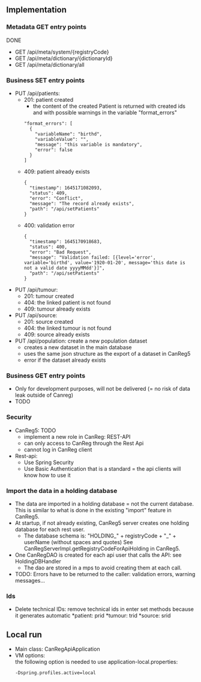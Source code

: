 ## Implementation
### Metadata GET entry points
DONE  
- GET /api/meta/system/{registryCode}
- GET /api/meta/dictionary/{dictionaryId}
- GET /api/meta/dictionary/all

### Business SET entry points
- PUT /api/patients: 
  - 201: patient created
    - the content of the created Patient is returned with created ids and with possible warnings in the variable "format_errors"
    ```
    "format_errors": [
      {
        "variableName": "birthd",
        "variableValue": "",
        "message": "this variable is mandatory",
        "error": false
      }
    ]
    ```
  - 409: patient already exists
    ```
    {
      "timestamp": 1645171082093,
      "status": 409,
      "error": "Conflict",
      "message": "The record already exists",
      "path": "/api/setPatients"
    }    
    ```
  - 400: validation error
    ```
    {
      "timestamp": 1645170918683,
      "status": 400,
      "error": "Bad Request",
      "message": "Validation failed: [{level='error', variable='birthd', value='1920-01-20', message='this date is not a valid date yyyyMMdd'}]",
      "path": "/api/setPatients"
    }    
    ```
- PUT /api/tumour: 
  - 201: tumour created
  - 404: the linked patient is not found
  - 409: tumour already exists
- PUT /api/source:
    - 201: source created
    - 404: the linked tumour is not found
    - 409: source already exists
- PUT /api/population: create a new population dataset
  - creates a new dataset in the main database
  - uses the same json structure as the export of a dataset in CanReg5
  - error if the dataset already exists

### Business GET entry points
- Only for development purposes, will not be delivered (= no risk of data leak outside of Canreg)
- TODO

### Security
- CanReg5: TODO 
  - implement a new role in CanReg: REST-API
  - can only access to CanReg through the Rest Api
  - cannot log in CanReg client
- Rest-api:
  - Use Spring Security
  - Use Basic Authentication that is a standard = the api clients will know how to use it 

### Import the data in a holding database
- The data are imported in a holding database = not the current database.   
  This is similar to what is done in the existing "import" feature in CanReg5.
- At startup, if not already existing, CanReg5 server creates one holding database for each rest user. 
  - The database schema is: "HOLDING_" + registryCode + "_" + userName (without spaces and quotes) 
    See CanRegServerImpl.getRegistryCodeForApiHolding in CanReg5.
- One CanRegDAO is created for each api user that calls the API: see HoldingDBHandler
  - The dao are stored in a mps to avoid creating them at each call. 
- TODO: Errors have to be returned to the caller: validation errors, warning messages...

### Ids
- Delete technical IDs: remove technical ids in enter set methods because it generates automatic
  *patient: prid
  *tumour: trid
  *source: srid



## Local run
- Main class: CanRegApiApplication
- VM options:  
  the following option is needed to use application-local.properties:
  ```
  -Dspring.profiles.active=local
  ```
